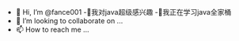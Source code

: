 - 👋 Hi, I’m @fance001
-👀我对java超级感兴趣
-🌱我正在学习java全家桶
- 💞️ I’m looking to collaborate on ...
- 📫 How to reach me ...

<!---
fance001/fance001 is a ✨ special ✨ repository because its `README.md` (this file) appears on your GitHub profile.
You can click the Preview link to take a look at your changes.
--->
